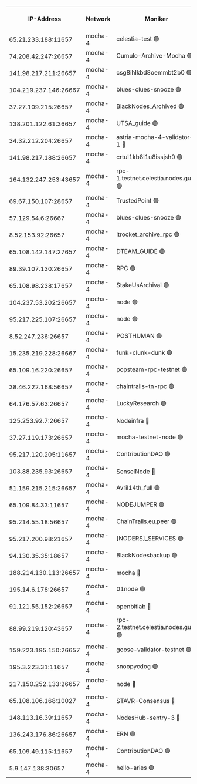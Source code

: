 


<table><tr><th>IP-Address</th><th>Network</th><th>Moniker</th><th>Latest Block Height</th><th>Earliest Block Height</th><th>Catching Up</th><th>Tx Index</th><th>Voting Power</th><th>Version</th><th>Scan Time</th></tr><tr><td>65.21.233.188:11657</td><td>mocha-4</td><td>celestia-test 🟢</td><td>4467756</td><td>0</td><td>False</td><td>on</td><td>0</td><td>3.3.0-mocha</td><td>2025-02-01T16:10:45.843077753UTC</td></tr><tr><td>74.208.42.247:26657</td><td>mocha-4</td><td>Cumulo-Archive-Mocha 🟢</td><td>4467729</td><td>1</td><td>False</td><td>on</td><td>0</td><td>3.3.0-mocha</td><td>2025-02-01T16:08:09.010111724UTC</td></tr><tr><td>141.98.217.211:26657</td><td>mocha-4</td><td>csg8ihlkbd8oemmbt2b0 🟢</td><td>4467730</td><td>1</td><td>False</td><td>on</td><td>0</td><td>3.2.0</td><td>2025-02-01T16:08:15.931877600UTC</td></tr><tr><td>104.219.237.146:26667</td><td>mocha-4</td><td>blues-clues-snooze 🟢</td><td>4467730</td><td>1</td><td>False</td><td>off</td><td>0</td><td>3.2.0-mocha</td><td>2025-02-01T16:08:16.687817871UTC</td></tr><tr><td>37.27.109.215:26657</td><td>mocha-4</td><td>BlackNodes_Archived 🟢</td><td>4467731</td><td>1</td><td>False</td><td>off</td><td>0</td><td>3.3.0-mocha</td><td>2025-02-01T16:08:23.186834547UTC</td></tr><tr><td>138.201.122.61:36657</td><td>mocha-4</td><td>UTSA_guide 🟢</td><td>4467731</td><td>1</td><td>False</td><td>on</td><td>0</td><td>3.3.0-mocha</td><td>2025-02-01T16:08:25.602311620UTC</td></tr><tr><td>34.32.212.204:26657</td><td>mocha-4</td><td>astria-mocha-4-validator-1 🔴</td><td>4467731</td><td>1</td><td>False</td><td>on</td><td>10509044</td><td>3.3.0-mocha</td><td>2025-02-01T16:08:25.951350471UTC</td></tr><tr><td>141.98.217.188:26657</td><td>mocha-4</td><td>crtul1kb8i1u8issjsh0 🟢</td><td>4467735</td><td>1</td><td>False</td><td>on</td><td>0</td><td>3.3.0-mocha</td><td>2025-02-01T16:08:45.582975653UTC</td></tr><tr><td>164.132.247.253:43657</td><td>mocha-4</td><td>rpc-1.testnet.celestia.nodes.guru 🟢</td><td>4467742</td><td>1</td><td>False</td><td>on</td><td>0</td><td>3.3.0-mocha</td><td>2025-02-01T16:09:21.956561326UTC</td></tr><tr><td>69.67.150.107:28657</td><td>mocha-4</td><td>TrustedPoint 🟢</td><td>4467743</td><td>1</td><td>False</td><td>on</td><td>0</td><td>3.3.0-mocha</td><td>2025-02-01T16:09:37.333553073UTC</td></tr><tr><td>57.129.54.6:26667</td><td>mocha-4</td><td>blues-clues-snooze 🟢</td><td>4467744</td><td>1</td><td>False</td><td>off</td><td>0</td><td>3.2.0-mocha</td><td>2025-02-01T16:09:40.065946646UTC</td></tr><tr><td>8.52.153.92:26657</td><td>mocha-4</td><td>itrocket_archive_rpc 🟢</td><td>4467748</td><td>1</td><td>False</td><td>on</td><td>0</td><td>3.3.0-mocha</td><td>2025-02-01T16:09:59.086151812UTC</td></tr><tr><td>65.108.142.147:27657</td><td>mocha-4</td><td>DTEAM_GUIDE 🟢</td><td>4467750</td><td>1</td><td>False</td><td>on</td><td>0</td><td>3.3.0-mocha</td><td>2025-02-01T16:10:16.644321705UTC</td></tr><tr><td>89.39.107.130:26657</td><td>mocha-4</td><td>RPC 🟢</td><td>4467750</td><td>1</td><td>False</td><td>on</td><td>0</td><td>3.3.0-mocha</td><td>2025-02-01T16:10:17.021593906UTC</td></tr><tr><td>65.108.98.238:17657</td><td>mocha-4</td><td>StakeUsArchival 🟢</td><td>4467756</td><td>1</td><td>False</td><td>off</td><td>0</td><td>3.3.0-mocha</td><td>2025-02-01T16:10:46.600684919UTC</td></tr><tr><td>104.237.53.202:26657</td><td>mocha-4</td><td>node 🟢</td><td>4467756</td><td>1</td><td>False</td><td>on</td><td>0</td><td>3.0.0-mocha</td><td>2025-02-01T16:10:47.993142171UTC</td></tr><tr><td>95.217.225.107:26657</td><td>mocha-4</td><td>node 🟢</td><td>4467757</td><td>1</td><td>False</td><td>on</td><td>0</td><td>3.3.0-mocha</td><td>2025-02-01T16:10:49.288237243UTC</td></tr><tr><td>8.52.247.236:26657</td><td>mocha-4</td><td>POSTHUMAN 🟢</td><td>4467757</td><td>1</td><td>False</td><td>on</td><td>0</td><td>3.3.0-mocha</td><td>2025-02-01T16:10:56.363154723UTC</td></tr><tr><td>15.235.219.228:26667</td><td>mocha-4</td><td>funk-clunk-dunk 🟢</td><td>4467758</td><td>1</td><td>False</td><td>off</td><td>0</td><td>3.2.0-mocha</td><td>2025-02-01T16:11:03.656424361UTC</td></tr><tr><td>65.109.16.220:26657</td><td>mocha-4</td><td>popsteam-rpc-testnet 🟢</td><td>4467760</td><td>1</td><td>False</td><td>on</td><td>0</td><td>3.3.0-mocha</td><td>2025-02-01T16:11:10.703707109UTC</td></tr><tr><td>38.46.222.168:56657</td><td>mocha-4</td><td>chaintrails-tn-rpc 🟢</td><td>4467766</td><td>1</td><td>False</td><td>on</td><td>0</td><td>3.3.0-mocha</td><td>2025-02-01T16:11:45.698016351UTC</td></tr><tr><td>64.176.57.63:26657</td><td>mocha-4</td><td>LuckyResearch 🟢</td><td>4467736</td><td>1582001</td><td>False</td><td>off</td><td>0</td><td>3.3.0-mocha</td><td>2025-02-01T16:08:52.714964643UTC</td></tr><tr><td>125.253.92.7:26657</td><td>mocha-4</td><td>Nodeinfra 🔴</td><td>4467736</td><td>2070001</td><td>False</td><td>on</td><td>500001</td><td>3.2.0</td><td>2025-02-01T16:08:51.424227445UTC</td></tr><tr><td>37.27.119.173:26657</td><td>mocha-4</td><td>mocha-testnet-node 🟢</td><td>4467755</td><td>2631379</td><td>False</td><td>on</td><td>0</td><td>3.3.0-mocha</td><td>2025-02-01T16:10:38.595024682UTC</td></tr><tr><td>95.217.120.205:11657</td><td>mocha-4</td><td>ContributionDAO 🟢</td><td>4467756</td><td>2723055</td><td>False</td><td>on</td><td>0</td><td>3.3.0-mocha</td><td>2025-02-01T16:10:48.484596196UTC</td></tr><tr><td>103.88.235.93:26657</td><td>mocha-4</td><td>SenseiNode 🔴</td><td>4467744</td><td>2968001</td><td>False</td><td>off</td><td>100007</td><td>3.3.0-mocha</td><td>2025-02-01T16:09:41.160357317UTC</td></tr><tr><td>51.159.215.215:26657</td><td>mocha-4</td><td>Avril14th_full 🟢</td><td>4467749</td><td>3022001</td><td>False</td><td>on</td><td>0</td><td>3.3.0-mocha</td><td>2025-02-01T16:10:08.069682618UTC</td></tr><tr><td>65.109.84.33:11657</td><td>mocha-4</td><td>NODEJUMPER 🟢</td><td>4467756</td><td>3214501</td><td>False</td><td>off</td><td>0</td><td>3.0.0-mocha</td><td>2025-02-01T16:10:48.882627083UTC</td></tr><tr><td>95.214.55.18:56657</td><td>mocha-4</td><td>ChainTrails.eu.peer 🟢</td><td>4467732</td><td>3249501</td><td>False</td><td>on</td><td>0</td><td>3.2.0</td><td>2025-02-01T16:08:26.379791135UTC</td></tr><tr><td>95.217.200.98:21657</td><td>mocha-4</td><td>[NODERS]_SERVICES 🟢</td><td>4467729</td><td>3453468</td><td>False</td><td>on</td><td>0</td><td>3.2.0-mocha</td><td>2025-02-01T16:08:15.503922054UTC</td></tr><tr><td>94.130.35.35:18657</td><td>mocha-4</td><td>BlackNodesbackup 🟢</td><td>4467767</td><td>3858501</td><td>False</td><td>on</td><td>0</td><td>3.0.0-mocha</td><td>2025-02-01T16:11:52.389813619UTC</td></tr><tr><td>188.214.130.113:26657</td><td>mocha-4</td><td>mocha 🔴</td><td>4467736</td><td>4163991</td><td>False</td><td>off</td><td>100001</td><td>3.3.0-mocha</td><td>2025-02-01T16:08:50.088757762UTC</td></tr><tr><td>195.14.6.178:26657</td><td>mocha-4</td><td>01node 🟢</td><td>4467749</td><td>4176001</td><td>False</td><td>on</td><td>0</td><td>3.3.0-mocha</td><td>2025-02-01T16:10:03.618624922UTC</td></tr><tr><td>91.121.55.152:26657</td><td>mocha-4</td><td>openbitlab 🔴</td><td>4467734</td><td>4177001</td><td>False</td><td>off</td><td>501058</td><td>3.1.1</td><td>2025-02-01T16:08:39.024494573UTC</td></tr><tr><td>88.99.219.120:43657</td><td>mocha-4</td><td>rpc-2.testnet.celestia.nodes.guru 🟢</td><td>4467754</td><td>4178037</td><td>False</td><td>on</td><td>0</td><td>3.3.0-mocha</td><td>2025-02-01T16:10:36.167399870UTC</td></tr><tr><td>159.223.195.150:26657</td><td>mocha-4</td><td>goose-validator-testnet 🟢</td><td>4467760</td><td>4180501</td><td>False</td><td>on</td><td>0</td><td>3.3.0-mocha</td><td>2025-02-01T16:11:13.882635249UTC</td></tr><tr><td>195.3.223.31:11657</td><td>mocha-4</td><td>snoopycdog 🟢</td><td>4467761</td><td>4208501</td><td>False</td><td>off</td><td>0</td><td>3.3.0-mocha</td><td>2025-02-01T16:11:18.380838702UTC</td></tr><tr><td>217.150.252.133:26657</td><td>mocha-4</td><td>node 🔴</td><td>4467751</td><td>4244833</td><td>False</td><td>off</td><td>100005</td><td>3.2.0</td><td>2025-02-01T16:10:19.437653933UTC</td></tr><tr><td>65.108.106.168:10027</td><td>mocha-4</td><td>STAVR-Consensus 🔴</td><td>4467755</td><td>4266501</td><td>False</td><td>on</td><td>102504</td><td>3.3.0-mocha</td><td>2025-02-01T16:10:38.985307291UTC</td></tr><tr><td>148.113.16.39:11657</td><td>mocha-4</td><td>NodesHub-sentry-3 🔴</td><td>4467745</td><td>4346811</td><td>False</td><td>on</td><td>107152</td><td>3.2.0</td><td>2025-02-01T16:09:44.076103847UTC</td></tr><tr><td>136.243.176.86:26657</td><td>mocha-4</td><td>ERN 🟢</td><td>4467756</td><td>4450501</td><td>False</td><td>off</td><td>0</td><td>3.3.0-mocha</td><td>2025-02-01T16:10:46.995069437UTC</td></tr><tr><td>65.109.49.115:11657</td><td>mocha-4</td><td>ContributionDAO 🟢</td><td>4467744</td><td>4460216</td><td>False</td><td>off</td><td>0</td><td>3.3.0-mocha</td><td>2025-02-01T16:09:37.704425409UTC</td></tr><tr><td>5.9.147.138:30657</td><td>mocha-4</td><td>hello-aries 🟢</td><td>4467742</td><td>4466501</td><td>False</td><td>off</td><td>0</td><td>3.2.0</td><td>2025-02-01T16:09:28.363269577UTC</td></tr></table>